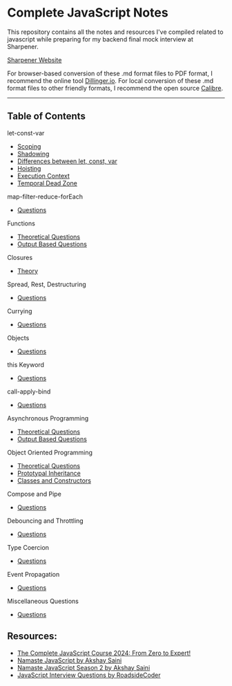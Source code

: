 # Complete JavaScript Notes

This repository contains all the notes and resources I've compiled related to javascript while preparing for my backend final mock interview at Sharpener.

[Sharpener Website](https://www.sharpener.tech/)

For browser-based conversion of these .md format files to PDF format, I recommend the online tool [Dillinger.io](https://dillinger.io/). For local conversion of these .md format files to other friendly formats, I recommend the open source [Calibre](https://calibre-ebook.com/). 

------

## Table of Contents

let-const-var

- [Scoping](https://github.com/SuvadeepMukherjee/javascript-Interview-Questions-/blob/main/let-const-var/scoping.md)
- [Shadowing](https://github.com/SuvadeepMukherjee/javascript-Interview-Questions-/blob/main/let-const-var/shadowing.md)
- [Differences between let, const, var](https://github.com/SuvadeepMukherjee/javascript-Interview-Questions-/blob/main/let-const-var/differences-between-let-const-var.md)
- [Hoisting](https://github.com/SuvadeepMukherjee/javascript-Interview-Questions-/blob/main/let-const-var/hoisting.md)
- [Execution Context](https://github.com/SuvadeepMukherjee/javascript-Interview-Questions-/blob/main/let-const-var/execution-context.md)
- [Temporal Dead Zone](https://github.com/SuvadeepMukherjee/javascript-Interview-Questions-/blob/main/let-const-var/Tempoaral-Dead-zone.md)

map-filter-reduce-forEach

- [Questions](https://github.com/SuvadeepMukherjee/javascript-Interview-Questions-/blob/main/map-filter-reduce-forEach/Questions.md)

Functions

- [Theoretical Questions](https://github.com/SuvadeepMukherjee/javascript-Interview-Questions-/blob/main/functions/theoretical-questions.md)
- [Output Based Questions](https://github.com/SuvadeepMukherjee/javascript-Interview-Questions-/blob/main/functions/output-based-questions.md)

Closures

- [Theory](https://github.com/SuvadeepMukherjee/javascript-Interview-Questions-/blob/main/closure/theory.md)

Spread, Rest, Destructuring

- [Questions](https://github.com/SuvadeepMukherjee/javascript-Interview-Questions-/blob/main/Spread%2CRest%20and%20Destructuring%20based%20Questions/questions.md)

Currying

- [Questions](https://github.com/SuvadeepMukherjee/javascript-Interview-Questions-/blob/main/currying/questions.md)

Objects

- [Questions](https://github.com/SuvadeepMukherjee/javascript-Interview-Questions-/blob/main/objects/questions.md)

this Keyword

- [Questions](https://github.com/SuvadeepMukherjee/javascript-Interview-Questions-/blob/main/this%20keyword/questions.md)

call-apply-bind

- [Questions](https://github.com/SuvadeepMukherjee/javascript-Interview-Questions-/blob/main/call-apply-bind/Questions.md)

Asynchronous Programming

- [Theoretical Questions](https://github.com/SuvadeepMukherjee/javascript-Interview-Questions-/blob/main/asynchronous%20javascript/Theoretical-questions.md)
- [Output Based Questions](https://github.com/SuvadeepMukherjee/javascript-Interview-Questions-/blob/main/asynchronous%20javascript/output-based-questions.md)

Object Oriented Programming

- [Theoretical Questions](https://github.com/SuvadeepMukherjee/javascript-Interview-Questions-/blob/main/object-oriented-programming/theoretical-questions.md)
- [Prototypal Inheritance](https://github.com/SuvadeepMukherjee/javascript-Interview-Questions-/blob/main/object-oriented-programming/Prototypal-Inheritance-Questions.md)
- [Classes and Constructors](https://github.com/SuvadeepMukherjee/javascript-Interview-Questions-/blob/main/object-oriented-programming/Class-And-Constructors.md)

Compose and Pipe

- [Questions](https://github.com/SuvadeepMukherjee/javascript-Interview-Questions-/blob/main/compose-pipe/questions.md)

Debouncing and Throttling

- [Questions](https://github.com/SuvadeepMukherjee/javascript-Interview-Questions-/blob/main/debouncing-throttling/Questions.md)

Type Coercion

- [Questions](https://github.com/SuvadeepMukherjee/javascript-Interview-Questions-/blob/main/type-coercion/Questions.md)

Event Propagation

- [Questions](https://github.com/SuvadeepMukherjee/javascript-Interview-Questions-/blob/main/event-propagation/Questions.md)

Miscellaneous Questions

- [Questions](https://github.com/SuvadeepMukherjee/javascript-Interview-Questions-/blob/main/misc%20topics/Questions.md)



## Resources: 

-  [The Complete JavaScript Course 2024: From Zero to Expert!](https://www.udemy.com/course/the-complete-javascript-course/) 
- [Namaste JavaScript by Akshay Saini](https://www.youtube.com/watch?v=pN6jk0uUrD8&list=PLlasXeu85E9cQ32gLCvAvr9vNaUccPVNP)
- [Namaste JavaScript Season 2 by Akshay Saini](https://www.youtube.com/playlist?list=PLlasXeu85E9eWOpw9jxHOQyGMRiBZ60aX)
- [JavaScript Interview Questions by RoadsideCoder](https://www.youtube.com/playlist?list=PLKhlp2qtUcSaCVJEt4ogEFs6I41pNnMU5)
